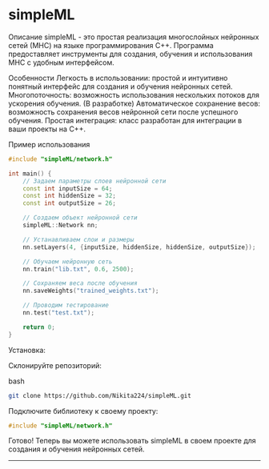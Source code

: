 # simpleML
Описание
simpleML - это простая реализация многослойных нейронных сетей (МНС) на языке программирования C++. Программа предоставляет инструменты для создания, обучения и использования МНС с удобным интерфейсом.

Особенности
Легкость в использовании: простой и интуитивно понятный интерфейс для создания и обучения нейронных сетей.
Многопоточность: возможность использования нескольких потоков для ускорения обучения. (В разработке)
Автоматическое сохранение весов: возможность сохранения весов нейронной сети после успешного обучения.
Простая интеграция: класс разработан для интеграции в ваши проекты на C++.

Пример использования
```cpp
#include "simpleML/network.h"

int main() {
    // Задаем параметры слоев нейронной сети
    const int inputSize = 64;
    const int hiddenSize = 32;
    const int outputSize = 26;

    // Создаем объект нейронной сети
    simpleML::Network nn;

    // Устанавливаем слои и размеры
    nn.setLayers(4, {inputSize, hiddenSize, hiddenSize, outputSize});

    // Обучаем нейронную сеть
    nn.train("lib.txt", 0.6, 2500);

    // Сохраняем веса после обучения
    nn.saveWeights("trained_weights.txt");

    // Проводим тестирование
    nn.test("test.txt");

    return 0;
}
```

Установка:

Склонируйте репозиторий:

bash
```bash
git clone https://github.com/Nikita224/simpleML.git
```
Подключите библиотеку к своему проекту:

```cpp
#include "simpleML/network.h"
```
Готово! Теперь вы можете использовать simpleML в своем проекте для создания и обучения нейронных сетей.

------------


